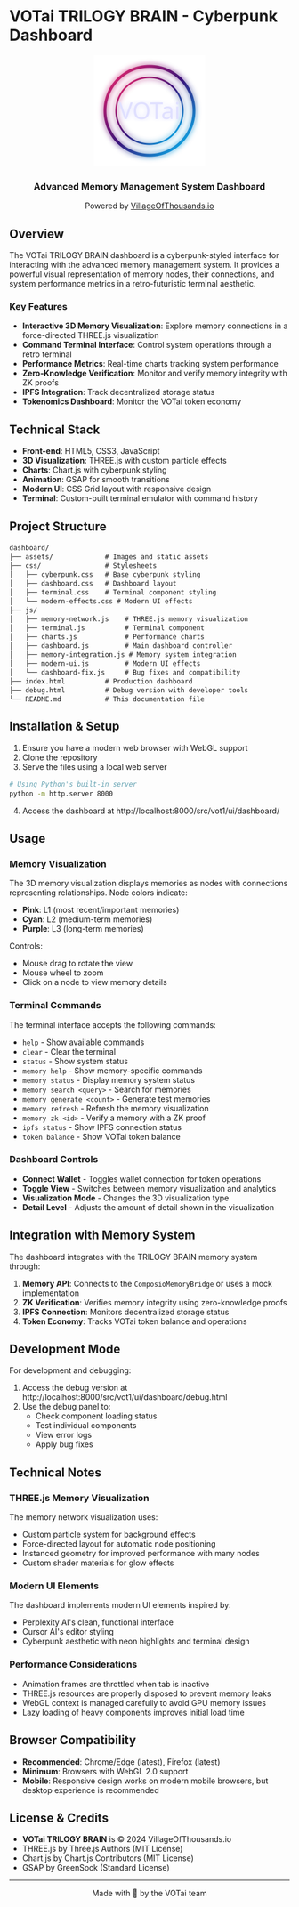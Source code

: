 # VOTai TRILOGY BRAIN - Cyberpunk Dashboard

<div align="center">
  <img src="assets/votai-logo.svg" alt="VOTai TRILOGY BRAIN" width="200" />
  <h3>Advanced Memory Management System Dashboard</h3>
  <p>Powered by <a href="https://villageofthousands.io">VillageOfThousands.io</a></p>
</div>

## Overview

The VOTai TRILOGY BRAIN dashboard is a cyberpunk-styled interface for interacting with the advanced memory management system. It provides a powerful visual representation of memory nodes, their connections, and system performance metrics in a retro-futuristic terminal aesthetic.

### Key Features

- **Interactive 3D Memory Visualization**: Explore memory connections in a force-directed THREE.js visualization
- **Command Terminal Interface**: Control system operations through a retro terminal
- **Performance Metrics**: Real-time charts tracking system performance
- **Zero-Knowledge Verification**: Monitor and verify memory integrity with ZK proofs
- **IPFS Integration**: Track decentralized storage status
- **Tokenomics Dashboard**: Monitor the VOTai token economy

## Technical Stack

- **Front-end**: HTML5, CSS3, JavaScript
- **3D Visualization**: THREE.js with custom particle effects
- **Charts**: Chart.js with cyberpunk styling
- **Animation**: GSAP for smooth transitions
- **Modern UI**: CSS Grid layout with responsive design
- **Terminal**: Custom-built terminal emulator with command history

## Project Structure

```
dashboard/
├── assets/             # Images and static assets
├── css/                # Stylesheets
│   ├── cyberpunk.css   # Base cyberpunk styling
│   ├── dashboard.css   # Dashboard layout
│   ├── terminal.css    # Terminal component styling
│   └── modern-effects.css # Modern UI effects
├── js/
│   ├── memory-network.js    # THREE.js memory visualization
│   ├── terminal.js          # Terminal component
│   ├── charts.js            # Performance charts
│   ├── dashboard.js         # Main dashboard controller
│   ├── memory-integration.js # Memory system integration
│   ├── modern-ui.js         # Modern UI effects
│   └── dashboard-fix.js     # Bug fixes and compatibility
├── index.html          # Production dashboard
├── debug.html          # Debug version with developer tools
└── README.md           # This documentation file
```

## Installation & Setup

1. Ensure you have a modern web browser with WebGL support
2. Clone the repository
3. Serve the files using a local web server

```bash
# Using Python's built-in server
python -m http.server 8000
```

4. Access the dashboard at http://localhost:8000/src/vot1/ui/dashboard/

## Usage

### Memory Visualization

The 3D memory visualization displays memories as nodes with connections representing relationships. Node colors indicate:

- **Pink**: L1 (most recent/important memories)
- **Cyan**: L2 (medium-term memories)
- **Purple**: L3 (long-term memories)

Controls:
- Mouse drag to rotate the view
- Mouse wheel to zoom
- Click on a node to view memory details

### Terminal Commands

The terminal interface accepts the following commands:

- `help` - Show available commands
- `clear` - Clear the terminal
- `status` - Show system status
- `memory help` - Show memory-specific commands
- `memory status` - Display memory system status
- `memory search <query>` - Search for memories
- `memory generate <count>` - Generate test memories
- `memory refresh` - Refresh the memory visualization
- `memory zk <id>` - Verify a memory with a ZK proof
- `ipfs status` - Show IPFS connection status
- `token balance` - Show VOTai token balance

### Dashboard Controls

- **Connect Wallet** - Toggles wallet connection for token operations
- **Toggle View** - Switches between memory visualization and analytics
- **Visualization Mode** - Changes the 3D visualization type
- **Detail Level** - Adjusts the amount of detail shown in the visualization

## Integration with Memory System

The dashboard integrates with the TRILOGY BRAIN memory system through:

1. **Memory API**: Connects to the `ComposioMemoryBridge` or uses a mock implementation
2. **ZK Verification**: Verifies memory integrity using zero-knowledge proofs
3. **IPFS Connection**: Monitors decentralized storage status
4. **Token Economy**: Tracks VOTai token balance and operations

## Development Mode

For development and debugging:

1. Access the debug version at http://localhost:8000/src/vot1/ui/dashboard/debug.html
2. Use the debug panel to:
   - Check component loading status
   - Test individual components
   - View error logs
   - Apply bug fixes

## Technical Notes

### THREE.js Memory Visualization

The memory network visualization uses:
- Custom particle system for background effects
- Force-directed layout for automatic node positioning
- Instanced geometry for improved performance with many nodes
- Custom shader materials for glow effects

### Modern UI Elements

The dashboard implements modern UI elements inspired by:
- Perplexity AI's clean, functional interface
- Cursor AI's editor styling
- Cyberpunk aesthetic with neon highlights and terminal design

### Performance Considerations

- Animation frames are throttled when tab is inactive
- THREE.js resources are properly disposed to prevent memory leaks
- WebGL context is managed carefully to avoid GPU memory issues
- Lazy loading of heavy components improves initial load time

## Browser Compatibility

- **Recommended**: Chrome/Edge (latest), Firefox (latest)
- **Minimum**: Browsers with WebGL 2.0 support
- **Mobile**: Responsive design works on modern mobile browsers, but desktop experience is recommended

## License & Credits

- **VOTai TRILOGY BRAIN** is © 2024 VillageOfThousands.io
- THREE.js by Three.js Authors (MIT License)
- Chart.js by Chart.js Contributors (MIT License)
- GSAP by GreenSock (Standard License)

---

<div align="center">
  <p>Made with 💜 by the VOTai team</p>
</div> 